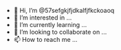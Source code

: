 - 👋 Hi, I’m @57sefgkjfjdkalfjfkckoaoq
- 👀 I’m interested in ...
- 🌱 I’m currently learning ...
- 💞️ I’m looking to collaborate on ...
- 📫 How to reach me ...

<!---
57sefgkjfjdkalfjfkckoaoq/57sefgkjfjdkalfjfkckoaoq is a ✨ special ✨ repository because its `README.md` (this file) appears on your GitHub profile.
You can click the Preview link to take a look at your changes.
--->
